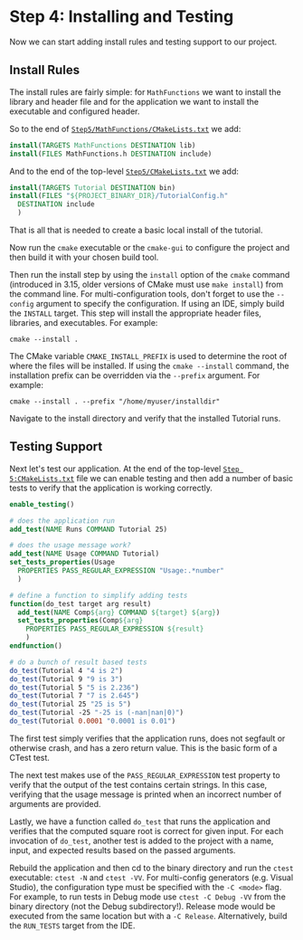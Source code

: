 # Step 4: Installing and Testing

Now we can start adding install rules and testing support to our project.

## Install Rules

The install rules are fairly simple: for `MathFunctions` we want to install
the library and header file and for the application we want to install the
executable and configured header.

So to the end of [`Step5/MathFunctions/CMakeLists.txt`](./Step5/MathFunctions/CMakeLists.txt) we add:

```cmake
install(TARGETS MathFunctions DESTINATION lib)
install(FILES MathFunctions.h DESTINATION include)
```

And to the end of the top-level [`Step5/CMakeLists.txt`](./Step5/CMakeLists.txt) we add:

```cmake
install(TARGETS Tutorial DESTINATION bin)
install(FILES "${PROJECT_BINARY_DIR}/TutorialConfig.h"
  DESTINATION include
  )
```

That is all that is needed to create a basic local install of the tutorial.

Now run the `cmake` executable or the `cmake-gui` to configure the project and then build it with your chosen build tool.

Then run the install step by using the `install` option of the
`cmake` command (introduced in 3.15, older versions of
CMake must use `make install`) from the command line. For
multi-configuration tools, don't forget to use the `--config` argument to
specify the configuration. If using an IDE, simply build the `INSTALL`
target. This step will install the appropriate header files, libraries, and
executables. For example:

```shell
cmake --install .
```

The CMake variable `CMAKE_INSTALL_PREFIX` is used to determine the
root of where the files will be installed. If using the `cmake --install`
command, the installation prefix can be overridden via the `--prefix`
argument. For example:

```shell
cmake --install . --prefix "/home/myuser/installdir"
```

Navigate to the install directory and verify that the installed Tutorial runs.

## Testing Support

Next let's test our application. At the end of the top-level [`Step 5:CMakeLists.txt`](./Step5/CMakeLists.txt)
file we can enable testing and then add a number of basic tests to verify that
the application is working correctly.

```cmake
enable_testing()

# does the application run
add_test(NAME Runs COMMAND Tutorial 25)

# does the usage message work?
add_test(NAME Usage COMMAND Tutorial)
set_tests_properties(Usage
  PROPERTIES PASS_REGULAR_EXPRESSION "Usage:.*number"
  )

# define a function to simplify adding tests
function(do_test target arg result)
  add_test(NAME Comp${arg} COMMAND ${target} ${arg})
  set_tests_properties(Comp${arg}
    PROPERTIES PASS_REGULAR_EXPRESSION ${result}
    )
endfunction()

# do a bunch of result based tests
do_test(Tutorial 4 "4 is 2")
do_test(Tutorial 9 "9 is 3")
do_test(Tutorial 5 "5 is 2.236")
do_test(Tutorial 7 "7 is 2.645")
do_test(Tutorial 25 "25 is 5")
do_test(Tutorial -25 "-25 is (-nan|nan|0)")
do_test(Tutorial 0.0001 "0.0001 is 0.01")
```

The first test simply verifies that the application runs, does not segfault or
otherwise crash, and has a zero return value. This is the basic form of a
CTest test.

The next test makes use of the `PASS_REGULAR_EXPRESSION` test
property to verify that the output of the test contains certain strings. In
this case, verifying that the usage message is printed when an incorrect number
of arguments are provided.

Lastly, we have a function called `do_test` that runs the application and
verifies that the computed square root is correct for given input. For each
invocation of `do_test`, another test is added to the project with a name,
input, and expected results based on the passed arguments.

Rebuild the application and then cd to the binary directory and run the
`ctest` executable: `ctest -N` and `ctest -VV`. For
multi-config generators (e.g. Visual Studio), the configuration type must be
specified with the `-C <mode>` flag.  For example, to run tests in Debug
mode use `ctest -C Debug -VV` from the binary directory
(not the Debug subdirectory!). Release mode would be executed from the same
location but with a `-C Release`.  Alternatively, build the `RUN_TESTS`
target from the IDE.

